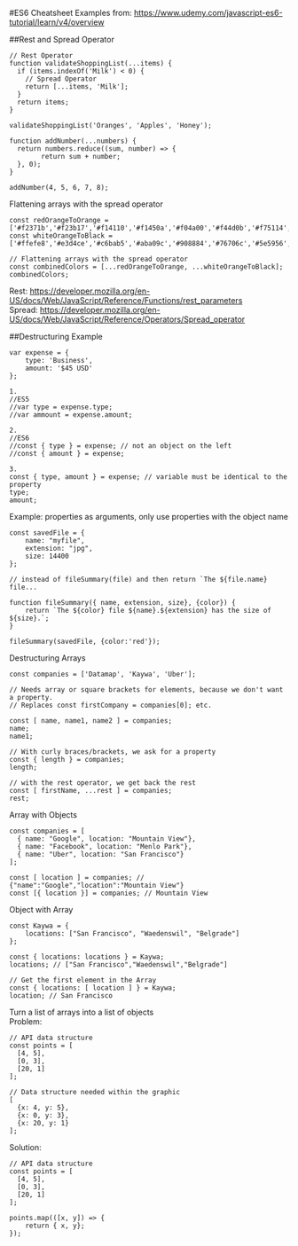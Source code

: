 #ES6 Cheatsheet
Examples from: https://www.udemy.com/javascript-es6-tutorial/learn/v4/overview


##Rest and Spread Operator
```
// Rest Operator
function validateShoppingList(...items) {
  if (items.indexOf('Milk') < 0) {
    // Spread Operator  
	return [...items, 'Milk']; 
  }
  return items;
}

validateShoppingList('Oranges', 'Apples', 'Honey');
```
```
function addNumber(...numbers) {
  return numbers.reduce((sum, number) => {
		return sum + number;
  }, 0);
}

addNumber(4, 5, 6, 7, 8);
```
Flattening arrays with the spread operator
```
const redOrangeToOrange = ['#f2371b','#f23b17','#f14110','#f1450a','#f04a00','#f44d0b','#f75114','#fb541c','#ff5722'];
const whiteOrangeToBlack = ['#ffefe8','#e3d4ce','#c6bab5','#aba09c','#908884','#76706c','#5e5956','#464341','#302e2d','#1c1a1a','#000000'];

// Flattening arrays with the spread operator
const combinedColors = [...redOrangeToOrange, ...whiteOrangeToBlack];
combinedColors;
```
Rest: https://developer.mozilla.org/en-US/docs/Web/JavaScript/Reference/Functions/rest_parameters     
Spread: https://developer.mozilla.org/en-US/docs/Web/JavaScript/Reference/Operators/Spread_operator


##Destructuring
Example
```
var expense = {
	type: 'Business',
	amount: '$45 USD'
};

1. 
//ES5 
//var type = expense.type;
//var ammount = expense.amount;

2. 
//ES6
//const { type } = expense; // not an object on the left
//const { amount } = expense;

3.
const { type, amount } = expense; // variable must be identical to the property
type;
amount;

```
Example: properties as arguments, only use properties with the object name
```
const savedFile = {
	name: "myfile",
	extension: "jpg",
	size: 14400	
};

// instead of fileSummary(file) and then return `The ${file.name} file...

function fileSummary({ name, extension, size}, {color}) {
	return `The ${color} file ${name}.${extension} has the size of ${size}.`;
}

fileSummary(savedFile, {color:'red'});

```
Destructuring Arrays
```
const companies = ['Datamap', 'Kaywa', 'Uber'];

// Needs array or square brackets for elements, because we don't want a property. 
// Replaces const firstCompany = companies[0]; etc.

const [ name, name1, name2 ] = companies;
name;
name1;

// With curly braces/brackets, we ask for a property
const { length } = companies;
length;

// with the rest operator, we get back the rest 
const [ firstName, ...rest ] = companies;
rest;

```
Array with Objects
```
const companies = [
  { name: "Google", location: "Mountain View"},
  { name: "Facebook", location: "Menlo Park"},
  { name: "Uber", location: "San Francisco"}
];

const [ location ] = companies; // {"name":"Google","location":"Mountain View"}
const [{ location }] = companies; // Mountain View

```
Object with Array
```
const Kaywa = {
	locations: ["San Francisco", "Waedenswil", "Belgrade"]
};

const { locations: locations } = Kaywa;
locations; // ["San Francisco","Waedenswil","Belgrade"]

// Get the first element in the Array
const { locations: [ location ] } = Kaywa;
location; // San Francisco
```
Turn a list of arrays into a list of objects     
Problem:

```
// API data structure
const points = [
  [4, 5],
  [0, 3],
  [20, 1]
];

// Data structure needed within the graphic
[
  {x: 4, y: 5},
  {x: 0, y: 3},
  {x: 20, y: 1}
];

```
Solution:
```
// API data structure
const points = [
  [4, 5],
  [0, 3],
  [20, 1]
];

points.map(([x, y]) => {
	return { x, y};
});

```







